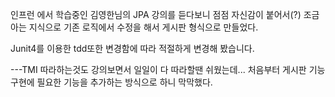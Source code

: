 인프런 에서 학습중인 김영한님의 JPA 강의를 듣다보니 점점 자신감이 붙어서(?)
조금 아는 지식으로 기존 로직에서 수정을 해서 게시판 형식으로 만들었다.

Junit4를 이용한 tdd또한 변경함에 따라 적절하게 변경해 봤습니다.



---TMI
따라하는것도 강의보면서 일일이 다 따라할땐 쉬웠는데... 처음부터 게시판 기능구현에 필요한 기능을 추가하는 방식으로 하니 막막했다.

